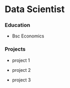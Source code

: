 # Data Scientist

### Education
- Bsc Economics

### Projects
- project 1
  
- project 2
- project 3
